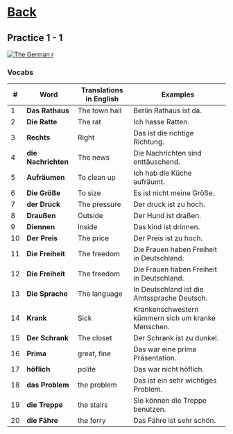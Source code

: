 # [Back](../a1/README.md)

## Practice 1 - 1

<a href="https://www.youtube.com/watch?v=fLNPsFOnTWI&list=PL5QyCnFPRx0GxaFjdAVkx7K9TfEklY4sg&index=4" target="_blank">
    <img src="http://i3.ytimg.com/vi/fLNPsFOnTWI/maxresdefault.jpg" 
    alt="The German r"/></a>

### Vocabs
<table>
 <thead>
  <tr>
   <th>#</th>
   <th>Word</th>
   <th>Translations in English</th>
   <th>Examples</th>
  </tr>
 </thead>
 <tbody>
  <tr>
   <td>1</td>
   <td><strong>Das Rathaus</strong></td>
   <td>The town hall</td>
   <td>Berlin Rathaus ist da.</td>
  </tr>
  <tr>
   <td>2</td>
   <td><strong>Die Ratte</strong></td>
   <td>The rat</td>
   <td>Ich hasse Ratten.</td>
  </tr>
  <tr>
   <td>3</td>
   <td><strong>Rechts</strong></td>
   <td>Right</td>
   <td>Das ist die richtige Richtung.</td>
  </tr>
  <tr>
   <td>4</td>
   <td><strong>die Nachrichten</strong></td>
   <td>The news</td>
   <td>Die Nachrichten sind enttäuschend.</td>
  </tr>
  <tr>
   <td>5</td>
   <td><strong>Aufräumen</strong></td>
   <td>To clean up</td>
   <td>Ich hab die Küche aufräumt.</td>
  </tr>
  <tr>
   <td>6</td>
   <td><strong>Die Größe</strong></td>
   <td>To size</td>
   <td>Es ist nicht meine Größe.</td>
  </tr>
  <tr>
   <td>7</td>
   <td><strong>der Druck</strong></td>
   <td>The pressure</td>
   <td>Der druck ist zu hoch.</td>
  </tr>
  <tr>
   <td>8</td>
   <td><strong>Draußen</strong></td>
   <td>Outside</td>
   <td>Der Hund ist draßen.</td>
  </tr>
  <tr>
   <td>9</td>
   <td><strong>Diennen</strong></td>
   <td>Inside</td>
   <td>Das kind ist drinnen.</td>
  </tr>
  <tr>
   <td>10</td>
   <td><strong>Der Preis</strong></td>
   <td>The price</td>
   <td>Der Preis ist zu hoch.</td>
  </tr>
  <tr>
   <td>11</td>
   <td><strong>Die Freiheit</strong></td>
   <td>The freedom</td>
   <td>Die Frauen haben Freiheit in Deutschland.</td>
  </tr>
  <tr>
   <td>12</td>
   <td><strong>Die Freiheit</strong></td>
   <td>The freedom</td>
   <td>Die Frauen haben Freiheit in Deutschland.</td>
  </tr>
  <tr>
   <td>13</td>
   <td><strong>Die Sprache</strong></td>
   <td>The language</td>
   <td>In Deutschland ist die Amtssprache Deutsch.</td>
  </tr>
  <tr>
   <td>14</td>
   <td><strong>Krank</strong></td>
   <td>Sick</td>
   <td>Krankenschwestern kümmern sich um kranke Menschen.</td>
  </tr>
  <tr>
   <td>15</td>
   <td><strong>Der Schrank</strong></td>
   <td>The closet</td>
   <td>Der Schrank ist zu dunkel.</td>
  </tr>
  <tr>
   <td>16</td>
   <td><strong>Prima</strong></td>
   <td>great, fine</td>
   <td>Das war eine prima Präsentation.</td>
  </tr>
  <tr>
   <td>17</td>
   <td><strong>höflich</strong></td>
   <td>polite</td>
   <td>Das war nicht höflich.</td>
  </tr>
  <tr>
   <td>18</td>
   <td><strong>das Problem</strong></td>
   <td>the problem</td>
   <td>Das ist ein sehr wichtiges Problem.</td>
  </tr>
  <tr>
   <td>19</td>
   <td><strong>die Treppe</strong></td>
   <td>the stairs</td>
   <td>Sie können die Treppe benutzen.</td>
  </tr>
  <tr>
   <td>20</td>
   <td><strong>die Fähre</strong></td>
   <td>the ferry</td>
   <td>Das Fähre ist sehr schön.</td>
  </tr>
    
 </tbody>
</table>
